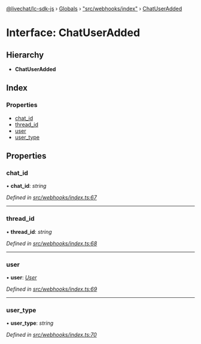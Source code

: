 [@livechat/lc-sdk-js](../README.md) › [Globals](../globals.md) › ["src/webhooks/index"](../modules/_src_webhooks_index_.md) › [ChatUserAdded](_src_webhooks_index_.chatuseradded.md)

# Interface: ChatUserAdded

## Hierarchy

* **ChatUserAdded**

## Index

### Properties

* [chat_id](_src_webhooks_index_.chatuseradded.md#chat_id)
* [thread_id](_src_webhooks_index_.chatuseradded.md#thread_id)
* [user](_src_webhooks_index_.chatuseradded.md#user)
* [user_type](_src_webhooks_index_.chatuseradded.md#user_type)

## Properties

###  chat_id

• **chat_id**: *string*

*Defined in [src/webhooks/index.ts:67](https://github.com/livechat/lc-sdk-js/blob/228cb10/src/webhooks/index.ts#L67)*

___

###  thread_id

• **thread_id**: *string*

*Defined in [src/webhooks/index.ts:68](https://github.com/livechat/lc-sdk-js/blob/228cb10/src/webhooks/index.ts#L68)*

___

###  user

• **user**: *[User](../modules/_src_objects_index_.md#user)*

*Defined in [src/webhooks/index.ts:69](https://github.com/livechat/lc-sdk-js/blob/228cb10/src/webhooks/index.ts#L69)*

___

###  user_type

• **user_type**: *string*

*Defined in [src/webhooks/index.ts:70](https://github.com/livechat/lc-sdk-js/blob/228cb10/src/webhooks/index.ts#L70)*
